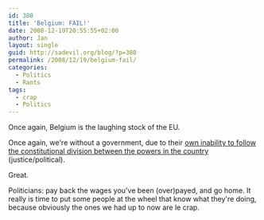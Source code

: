 ```yaml
---
id: 380
title: 'Belgium: FAIL!'
date: 2008-12-19T20:55:55+02:00
author: Jan
layout: single
guid: http://sadevil.org/blog/?p=380
permalink: /2008/12/19/belgium-fail/
categories:
  - Politics
  - Rants
tags:
  - crap
  - Politics
---
```

Once again, Belgium is the laughing stock of the EU.

Once again, we're without a government, due to their [own inability to follow the constitutional division between the powers in the country](http://edition.cnn.com/2008/WORLD/europe/12/19/belgium.government.resignation/index.html#cnnSTCText) (justice/political).

Great.

Politicians: pay back the wages you've been (over)payed, and go home. It really is time to put some people at the wheel that know what they're doing, because obviously the ones we had up to now are le crap.
